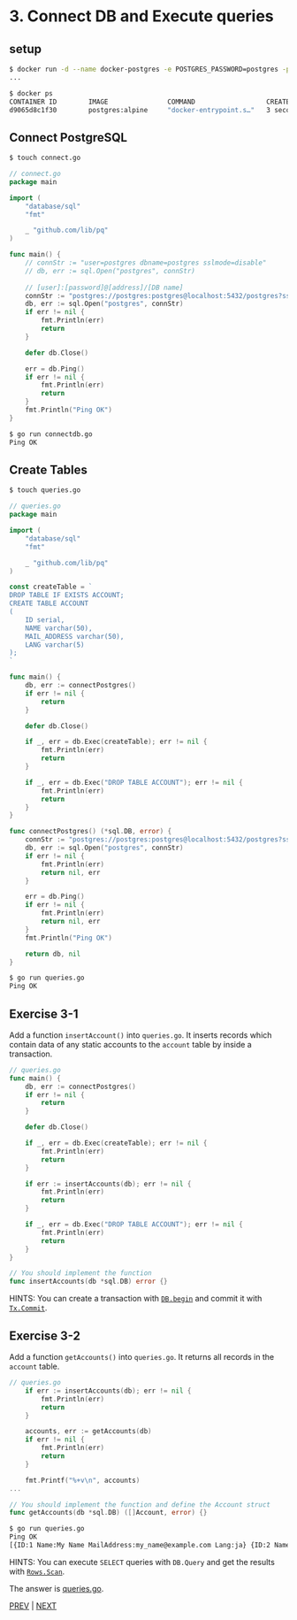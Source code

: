 # 3. Connect DB and Execute queries

## setup

```sh
$ docker run -d --name docker-postgres -e POSTGRES_PASSWORD=postgres -p 5432:5432 postgres:alpine
...

$ docker ps
CONTAINER ID        IMAGE               COMMAND                  CREATED             STATUS              PORTS                    NAMES
d9065d8c1f30        postgres:alpine     "docker-entrypoint.s…"   3 seconds ago       Up 4 seconds        0.0.0.0:5432->5432/tcp   docker-postgres
```

## Connect PostgreSQL

```sh
$ touch connect.go
```

```go
// connect.go
package main

import (
	"database/sql"
	"fmt"

	_ "github.com/lib/pq"
)

func main() {
	// connStr := "user=postgres dbname=postgres sslmode=disable"
	// db, err := sql.Open("postgres", connStr)
	
	// [user]:[password]@[address]/[DB name]
	connStr := "postgres://postgres:postgres@localhost:5432/postgres?sslmode=disable"
	db, err := sql.Open("postgres", connStr)
	if err != nil {
		fmt.Println(err)
		return
	}

	defer db.Close()

	err = db.Ping()
	if err != nil {
		fmt.Println(err)
		return
	}
	fmt.Println("Ping OK")
}
```

```sh
$ go run connectdb.go
Ping OK
```

## Create Tables

```sh
$ touch queries.go
```

```go
// queries.go
package main

import (
	"database/sql"
	"fmt"

	_ "github.com/lib/pq"
)

const createTable = `
DROP TABLE IF EXISTS ACCOUNT;
CREATE TABLE ACCOUNT
(
	ID serial,
	NAME varchar(50),
	MAIL_ADDRESS varchar(50),
	LANG varchar(5)
);
`

func main() {
	db, err := connectPostgres()
	if err != nil {
		return
	}

	defer db.Close()

	if _, err = db.Exec(createTable); err != nil {
		fmt.Println(err)
		return
	}

	if _, err = db.Exec("DROP TABLE ACCOUNT"); err != nil {
		fmt.Println(err)
		return
	}
}

func connectPostgres() (*sql.DB, error) {
	connStr := "postgres://postgres:postgres@localhost:5432/postgres?sslmode=disable"
	db, err := sql.Open("postgres", connStr)
	if err != nil {
		fmt.Println(err)
		return nil, err
	}

	err = db.Ping()
	if err != nil {
		fmt.Println(err)
		return nil, err
	}
	fmt.Println("Ping OK")

	return db, nil
}
```

```sh
$ go run queries.go
Ping OK
```

## Exercise 3-1

Add a function `insertAccount()` into `queries.go`. It inserts records which contain data of any static accounts to the `account` table by inside a transaction.

```go
// queries.go
func main() {
	db, err := connectPostgres()
	if err != nil {
		return
	}

	defer db.Close()

	if _, err = db.Exec(createTable); err != nil {
		fmt.Println(err)
		return
	}

	if err := insertAccounts(db); err != nil {
		fmt.Println(err)
		return
	}

	if _, err = db.Exec("DROP TABLE ACCOUNT"); err != nil {
		fmt.Println(err)
		return
	}
}

// You should implement the function
func insertAccounts(db *sql.DB) error {}
```

HINTS: You can create a transaction with [`DB.begin`](https://golang.org/pkg/database/sql/#DB.Begin) and commit it with [`Tx.Commit`](https://golang.org/pkg/database/sql/#Tx.Commit).

## Exercise 3-2

Add a function `getAccounts()` into `queries.go`. It returns all records in the `account` table.

```go
// queries.go
	if err := insertAccounts(db); err != nil {
		fmt.Println(err)
		return
	}

	accounts, err := getAccounts(db)
	if err != nil {
		fmt.Println(err)
		return
	}

	fmt.Printf("%+v\n", accounts)
...

// You should implement the function and define the Account struct
func getAccounts(db *sql.DB) ([]Account, error) {}
```

```sh
$ go run queries.go
Ping OK
[{ID:1 Name:My Name MailAddress:my_name@example.com Lang:ja} {ID:2 Name:Your Name MailAddress:your_name@example.com Lang:en}]
```

HINTS: You can execute `SELECT` queries with `DB.Query` and get the results with [`Rows.Scan`](https://golang.org/pkg/database/sql/#Row.Scan).

The answer is [queries.go](main/queries.go).

[PREV](../02) | [NEXT](../04)
